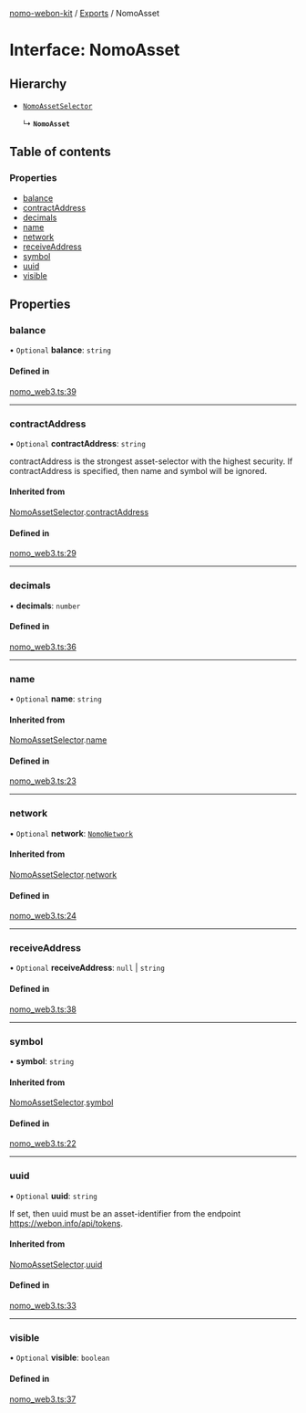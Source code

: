 [nomo-webon-kit](../README.md) / [Exports](../modules.md) / NomoAsset

# Interface: NomoAsset

## Hierarchy

- [`NomoAssetSelector`](NomoAssetSelector.md)

  ↳ **`NomoAsset`**

## Table of contents

### Properties

- [balance](NomoAsset.md#balance)
- [contractAddress](NomoAsset.md#contractaddress)
- [decimals](NomoAsset.md#decimals)
- [name](NomoAsset.md#name)
- [network](NomoAsset.md#network)
- [receiveAddress](NomoAsset.md#receiveaddress)
- [symbol](NomoAsset.md#symbol)
- [uuid](NomoAsset.md#uuid)
- [visible](NomoAsset.md#visible)

## Properties

### balance

• `Optional` **balance**: `string`

#### Defined in

[nomo_web3.ts:39](https://github.com/nomo-app/nomo-webon-kit/blob/2fbd88e/nomo-webon-kit/src/nomo_web3.ts#L39)

___

### contractAddress

• `Optional` **contractAddress**: `string`

contractAddress is the strongest asset-selector with the highest security.
If contractAddress is specified, then name and symbol will be ignored.

#### Inherited from

[NomoAssetSelector](NomoAssetSelector.md).[contractAddress](NomoAssetSelector.md#contractaddress)

#### Defined in

[nomo_web3.ts:29](https://github.com/nomo-app/nomo-webon-kit/blob/2fbd88e/nomo-webon-kit/src/nomo_web3.ts#L29)

___

### decimals

• **decimals**: `number`

#### Defined in

[nomo_web3.ts:36](https://github.com/nomo-app/nomo-webon-kit/blob/2fbd88e/nomo-webon-kit/src/nomo_web3.ts#L36)

___

### name

• `Optional` **name**: `string`

#### Inherited from

[NomoAssetSelector](NomoAssetSelector.md).[name](NomoAssetSelector.md#name)

#### Defined in

[nomo_web3.ts:23](https://github.com/nomo-app/nomo-webon-kit/blob/2fbd88e/nomo-webon-kit/src/nomo_web3.ts#L23)

___

### network

• `Optional` **network**: [`NomoNetwork`](../modules.md#nomonetwork)

#### Inherited from

[NomoAssetSelector](NomoAssetSelector.md).[network](NomoAssetSelector.md#network)

#### Defined in

[nomo_web3.ts:24](https://github.com/nomo-app/nomo-webon-kit/blob/2fbd88e/nomo-webon-kit/src/nomo_web3.ts#L24)

___

### receiveAddress

• `Optional` **receiveAddress**: ``null`` \| `string`

#### Defined in

[nomo_web3.ts:38](https://github.com/nomo-app/nomo-webon-kit/blob/2fbd88e/nomo-webon-kit/src/nomo_web3.ts#L38)

___

### symbol

• **symbol**: `string`

#### Inherited from

[NomoAssetSelector](NomoAssetSelector.md).[symbol](NomoAssetSelector.md#symbol)

#### Defined in

[nomo_web3.ts:22](https://github.com/nomo-app/nomo-webon-kit/blob/2fbd88e/nomo-webon-kit/src/nomo_web3.ts#L22)

___

### uuid

• `Optional` **uuid**: `string`

If set, then uuid must be an asset-identifier from the endpoint https://webon.info/api/tokens.

#### Inherited from

[NomoAssetSelector](NomoAssetSelector.md).[uuid](NomoAssetSelector.md#uuid)

#### Defined in

[nomo_web3.ts:33](https://github.com/nomo-app/nomo-webon-kit/blob/2fbd88e/nomo-webon-kit/src/nomo_web3.ts#L33)

___

### visible

• `Optional` **visible**: `boolean`

#### Defined in

[nomo_web3.ts:37](https://github.com/nomo-app/nomo-webon-kit/blob/2fbd88e/nomo-webon-kit/src/nomo_web3.ts#L37)
